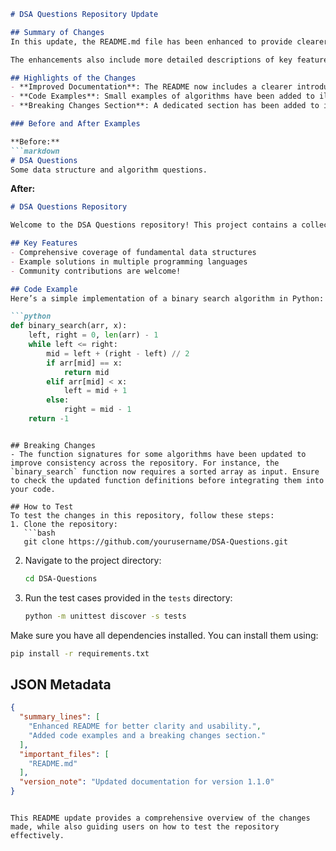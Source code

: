 ```markdown
# DSA Questions Repository Update

## Summary of Changes
In this update, the README.md file has been enhanced to provide clearer guidance on the usage and contribution to the DSA Questions repository. This includes a more structured layout, additional examples, and a dedicated section for breaking changes. These improvements aim to facilitate a better understanding of the project for both newcomers and experienced developers.

The enhancements also include more detailed descriptions of key features and functionalities, making it easier for users to navigate through the various data structures and algorithms covered in this repository. By refining the documentation, we hope to foster a more collaborative environment for contributors and users alike.

## Highlights of the Changes
- **Improved Documentation**: The README now includes a clearer introduction, usage instructions, and contribution guidelines.
- **Code Examples**: Small examples of algorithms have been added to illustrate how to use them effectively.
- **Breaking Changes Section**: A dedicated section has been added to inform users of any significant updates that may affect their usage of the repository.

### Before and After Examples

**Before:**
```markdown
# DSA Questions
Some data structure and algorithm questions.
```

**After:**
```markdown
# DSA Questions Repository

Welcome to the DSA Questions repository! This project contains a collection of data structure and algorithm questions designed to help you prepare for technical interviews.

## Key Features
- Comprehensive coverage of fundamental data structures
- Example solutions in multiple programming languages
- Community contributions are welcome!

## Code Example
Here’s a simple implementation of a binary search algorithm in Python:

```python
def binary_search(arr, x):
    left, right = 0, len(arr) - 1
    while left <= right:
        mid = left + (right - left) // 2
        if arr[mid] == x:
            return mid
        elif arr[mid] < x:
            left = mid + 1
        else:
            right = mid - 1
    return -1
```
```

## Breaking Changes
- The function signatures for some algorithms have been updated to improve consistency across the repository. For instance, the `binary_search` function now requires a sorted array as input. Ensure to check the updated function definitions before integrating them into your code.

## How to Test
To test the changes in this repository, follow these steps:
1. Clone the repository:
   ```bash
   git clone https://github.com/yourusername/DSA-Questions.git
   ```
2. Navigate to the project directory:
   ```bash
   cd DSA-Questions
   ```
3. Run the test cases provided in the `tests` directory:
   ```bash
   python -m unittest discover -s tests
   ```

Make sure you have all dependencies installed. You can install them using:
```bash
pip install -r requirements.txt
```

## JSON Metadata
```json
{
  "summary_lines": [
    "Enhanced README for better clarity and usability.",
    "Added code examples and a breaking changes section."
  ],
  "important_files": [
    "README.md"
  ],
  "version_note": "Updated documentation for version 1.1.0"
}
```
```

This README update provides a comprehensive overview of the changes made, while also guiding users on how to test the repository effectively.